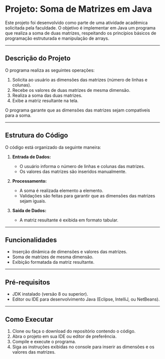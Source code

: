 # Projeto: Soma de Matrizes em Java

Este projeto foi desenvolvido como parte de uma atividade acadêmica solicitada pela faculdade. O objetivo é implementar em Java um programa que realiza a soma de duas matrizes, respeitando os princípios básicos de programação estruturada e manipulação de arrays.

---

## Descrição do Projeto

O programa realiza as seguintes operações:  
1. Solicita ao usuário as dimensões das matrizes (número de linhas e colunas).  
2. Recebe os valores de duas matrizes de mesma dimensão.  
3. Realiza a soma das duas matrizes.  
4. Exibe a matriz resultante na tela.

O programa garante que as dimensões das matrizes sejam compatíveis para a soma.

---

## Estrutura do Código

O código está organizado da seguinte maneira:

1. **Entrada de Dados:** 
   - O usuário informa o número de linhas e colunas das matrizes.
   - Os valores das matrizes são inseridos manualmente.

2. **Processamento:**
   - A soma é realizada elemento a elemento.
   - Validações são feitas para garantir que as dimensões das matrizes sejam iguais.

3. **Saída de Dados:** 
   - A matriz resultante é exibida em formato tabular.

---

## Funcionalidades

- Inserção dinâmica de dimensões e valores das matrizes.
- Soma de matrizes de mesma dimensão.
- Exibição formatada da matriz resultante.

---

## Pré-requisitos

- JDK instalado (versão 8 ou superior).
- Editor ou IDE para desenvolvimento Java (Eclipse, IntelliJ, ou NetBeans).

---

## Como Executar

1. Clone ou faça o download do repositório contendo o código.  
2. Abra o projeto em sua IDE ou editor de preferência.  
3. Compile e execute o programa.  
4. Siga as instruções exibidas no console para inserir as dimensões e os valores das matrizes.  
